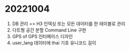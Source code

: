 # 20221004
1. DB 관리 => H3 인덱싱 또는 모든 데이터를 한 테이블로 관리
2. 다트형 공간 분할 Command Line 구현
3. GPS of GPS 인터페이스 디자인
4. user_lang 데이터에 thai 기호 유니코드 길이
